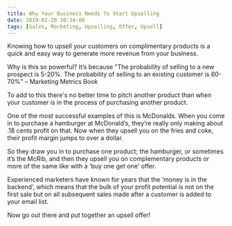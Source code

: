 ```yaml
---
title: Why Your Business Needs To Start Upselling
date: 2019-02-20 20:34:00
tags: [Sales, Marketing, Upselling, Offer, Upsell]
---
```


Knowing how to upsell your customers on complimentary products is a quick and easy way to generate more revenue from your business. 

Why is this so powerful? It’s because "The probability of selling to a new prospect is 5-20%. The probability of selling to an existing customer is 60-70%" – Marketing Metrics Book

To add to this there's no better time to pitch another product than when your customer is in the process of purchasing another product.

One of the most successful examples of this is McDonalds. When you come in to purchase a hamburger at McDonald’s, they’re really only making about .18 cents profit on that. Now when they upsell you on the fries and coke, their profit margin jumps to over a dollar.

So they draw you in to purchase one product; the hamburger, or sometimes it’s the McRib, and then they upsell you on complementary products or more of the same like with a 'buy one get one' offer.

Experienced marketers have known for years that the ‘money is in the backend’, which means that the bulk of your profit potential is not on the first sale but on all subsequent sales made after a customer is added to your email list.

Now go out there and put together an upsell offer!
